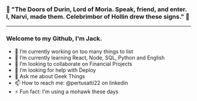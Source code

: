 ### :gem: "The Doors of Durin, Lord of Moria. Speak, friend, and enter. I, Narvi, made them. Celebrimbor of Hollin drew these signs." :gem:

____

### Welcome to my Github, I'm Jack.

- 🔭 I’m currently working on too many things to list
- 🌱 I’m currently learning React, Node, SQL, Python and English
- 👯 I’m looking to collaborate on Financial Projects
- 🤔 I’m looking for help with Deploy
- 💬 Ask me about Geek Things
- 📫 How to reach me: @pertusatti22 on linkedin
- ⚡ Fun fact: I'm using a mohawk these days
